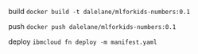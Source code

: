 build
`docker build -t dalelane/mlforkids-numbers:0.1`

push
`docker push dalelane/mlforkids-numbers:0.1`

deploy
`ibmcloud fn deploy -m manifest.yaml`
